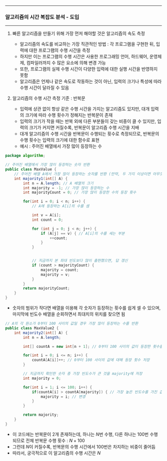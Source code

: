 -----
### 알고리즘의 시간 복잡도 분석 - 도입
-----
1. 빠른 알고리즘을 만들기 위해 가장 먼저 해야할 것은 알고리즘의 속도 측정
    - 알고리즘의 속도를 비교하는 가장 직관적인 방법 : 각 프로그램을 구현한 뒤, 입력에 대한 프로그램의 수행 시간을 측정
    - 하지만 이는 프로그램의 수행 시간은 사용한 프로그래밍 언어, 하드웨어, 운영체제, 컴파일러까지 수 많은 요소에 의해 변경 가능
    - 또한, 프로그램의 실제 수행 시간이 다양한 입력에 대한 실행 시간을 반영하지 못함
    - 알고리즘은 언제나 같은 속도로 작동하는 것이 아닌, 입력의 크기나 특성에 따라 수행 시간이 달라질 수 있음

2. 알고리즘의 수행 시간 측정 기준 : 반복문
    - 입력에 상관 없이 항상 같은 수행 시간을 가지는 알고리즘도 있지만, 대개 입력의 크기에 따라 수행 횟수가 정해지는 반복문이 존재
    - 입력의 크기가 작을 때는 반복 외에 다른 부분들이 갖는 비중이 클 수 있지만, 입력의 크기가 커지면 커질수록, 반복문이 알고리즘 수행 시간을 지배
    - 대개 알고리즘의 수행 시간을 반복문이 수행되는 횟수로 측정되므로, 반복문의 수행 횟수는 입력의 크기에 대한 함수로 표현
    - 예시 : 주어진 배열에서 가장 많이 등장하는 수
```java
package algorithm;

// 주어진 배열에서 가장 많이 등장하는 숫자 반환
public class MaxValue {
    // 주어진 배열 A에서 가장 많이 등장하는 숫자를 반환 (만약, 두 가지 이상이면 아무것이나 반환)
    int majority1(int[] A) {
        int n = A.length; // A 배열의 크기
        int majority = -1; // 가장 많이 등장하는 수
        int majorityCount = 0; // 가장 많이 등장한 수의 등장 횟수

        for(int i = 0; i < n; i++) {
            // A에 등장하는 A[i]의 수를 셈

            int v = A[i];
            int count = 0;

            for (int j = 0; j < n; j++) {
                if (A[j] == v) { // A[i]의 수를 세는 부분
                    ++count;
                }
            }


            // 지금까지 본 최대 빈도보다 많이 출현했으면, 답 갱신
            if (count > majorityCount) {
                majority = count;
                majority = v;
            }
        }
        return majorityCount;
    }
}
```
  - 숫자의 범위가 작다면 배열을 이용해 각 숫자가 등장하는 횟수를 쉽게 셀 수 있으며, 마지막에 빈도수 배열을 순회하면서 최대치의 위치를 찾으면 됨
```java
// A의 각 원소가 0부터 100 사이의 값일 경우 가장 많이 등장하는 수를 반환
public class MaxValue2 {
    int majority2(int[] A) {
        int n = A.length;

        int[] countA = new int[n + 1]; // 0부터 100 사이의 값이 등장한 횟수를 저장할 배열

        for(int i = 0; i <= n; i++) {
            countA[A[i]]++; // 0부터 100 사이의 값에 대해 등장 횟수 저장
        }

        // 지금까지 확인한 숫자 중 가장 빈도수가 큰 것을 majority에 저장
        int majority = 0;

        for(int i = 1; i <= 100; i++) {
            if(countA[i] > countA[majority]) { // 가장 높은 빈도수를 가진 값을 가진 수보다 큰 수가 존재
                majority = i; // 변경
            }
        }

        return majority;
    }
}
```
   - 이 코드에는 반복문이 2개 존재하는데, 하나는 $N$번 수행, 다른 하나는 100번 수행되므로 전체 반복문 수행 횟수 : $N + 100$
   - 그런데 $N$이 커질수록, 반복문의 수행 시간에서 100번은 차지하는 비중이 줄어듬
   - 따라서, 궁극적으로 이 알고리즘의 수행 시간은 $N$
